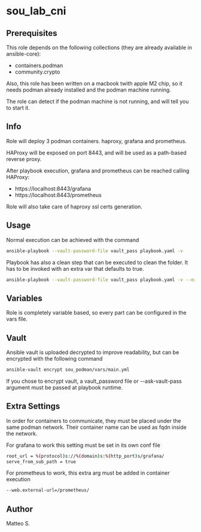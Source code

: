 # sou_lab_cni

## Prerequisites

This role depends on the following collections (they are already available in ansible-core):

- containers.podman
- community.crypto

Also, this role has been written on a macbook twith apple M2 chip, so it needs podman already installed and the podman machine running.

The role can detect if the podman machine is not running, and will tell you to start it.

## Info

Role will deploy 3 podman containers. haproxy, grafana and prometheus.

HAProxy will be exposed on port 8443, and will be used as a path-based reverse proxy.

After playbook execution, grafana and prometheus can be reached calling HAProxy:
- https://localhost:8443/grafana
- https://localhost:8443/prometheus

Role will also take care of haproxy ssl certs generation.

## Usage

Normal execution can be achieved with the command
```bash
ansible-playbook --vault-password-file vault_pass playbook.yaml -v
```

Playbook has also a clean step that can be executed to clean the folder. It has to be invoked with an extra var that defaults to true.

```bash
ansible-playbook --vault-password-file vault_pass playbook.yaml -v --extra-vars "clean=true"
```

## Variables
Role is completely variable based, so every part can be configured in the vars file.

## Vault
Ansible vault is uploaded decrypted to improve readability, but can be encrypted with the following command

```bash
ansible-vault encrypt sou_podman/vars/main.yml
```

If you chose to encrypt vault, a vault_password file or --ask-vault-pass argument must be passed at playbook runtime.

## Extra Settings
In order for containers to communicate, they must be placed under the same podman network.
Their container name can be used as fqdn inside the network.

For grafana to work this setting must be set in its own conf file
```bash
root_url = %(protocol)s://%(domain)s:%(http_port)s/grafana/
serve_from_sub_path = true
```

For prometheus to work, this extra arg must be added in container execution
```bash
--web.external-url=/prometheus/
```

## Author

Matteo S.